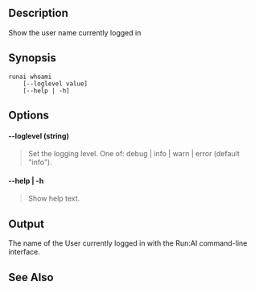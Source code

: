 ## Description

Show the user name currently logged in

## Synopsis

``` shell
runai whoami 
    [--loglevel value] 
    [--help | -h]
```


## Options

#### --loglevel (string)

>  Set the logging level. One of: debug | info | warn | error (default "info").

#### --help | -h

>  Show help text.

## Output

The name of the User currently logged in with the Run:AI command-line interface.

## See Also